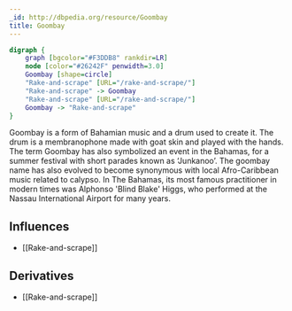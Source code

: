 ```yaml
---
_id: http://dbpedia.org/resource/Goombay
title: Goombay
---
```


```dot
digraph {
	graph [bgcolor="#F3DDB8" rankdir=LR]
	node [color="#26242F" penwidth=3.0]
	Goombay [shape=circle]
	"Rake-and-scrape" [URL="/rake-and-scrape/"]
	"Rake-and-scrape" -> Goombay
	"Rake-and-scrape" [URL="/rake-and-scrape/"]
	Goombay -> "Rake-and-scrape"
}
```

Goombay is a form of Bahamian music and a drum used to create it. The drum is a membranophone made with goat skin and played with the hands. The term Goombay has also symbolized an event in the Bahamas, for a summer festival with short parades known as ‘Junkanoo’. The goombay name has also evolved to become synonymous with local Afro-Caribbean music related to calypso. In The Bahamas, its most famous practitioner in modern times was Alphonso 'Blind Blake' Higgs, who performed at the Nassau International Airport for many years.

## Influences

- [[Rake-and-scrape]]

## Derivatives

- [[Rake-and-scrape]]
